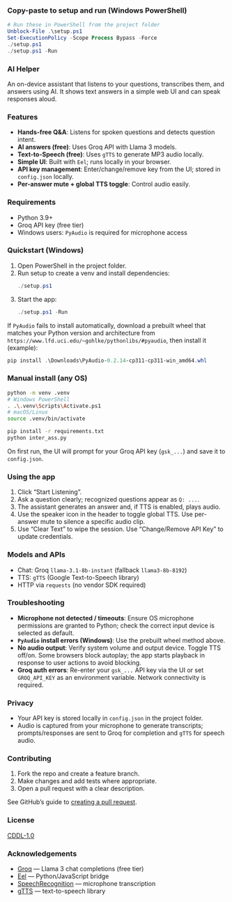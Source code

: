    ### Copy-paste to setup and run (Windows PowerShell)

```powershell
# Run these in PowerShell from the project folder
Unblock-File .\setup.ps1
Set-ExecutionPolicy -Scope Process Bypass -Force
./setup.ps1
./setup.ps1 -Run
```

### AI Helper

An on-device assistant that listens to your questions, transcribes them, and answers using AI. It shows text answers in a simple web UI and can speak responses aloud.

### Features

- **Hands-free Q&A**: Listens for spoken questions and detects question intent.
- **AI answers (free)**: Uses Groq API with Llama 3 models.
- **Text-to-Speech (free)**: Uses `gTTS` to generate MP3 audio locally.
- **Simple UI**: Built with `Eel`; runs locally in your browser.
- **API key management**: Enter/change/remove key from the UI; stored in `config.json` locally.
- **Per-answer mute + global TTS toggle**: Control audio easily.

### Requirements

- Python 3.9+
- Groq API key (free tier)
- Windows users: `PyAudio` is required for microphone access

### Quickstart (Windows)

1. Open PowerShell in the project folder.
2. Run setup to create a venv and install dependencies:
   ```powershell
   ./setup.ps1
   ```
3. Start the app:
   ```powershell
   ./setup.ps1 -Run
   ```

If `PyAudio` fails to install automatically, download a prebuilt wheel that matches your Python version and architecture from `https://www.lfd.uci.edu/~gohlke/pythonlibs/#pyaudio`, then install it (example):
```powershell
pip install .\Downloads\PyAudio‑0.2.14‑cp311‑cp311‑win_amd64.whl
```

### Manual install (any OS)

```bash
python -m venv .venv
# Windows PowerShell
. .\.venv\Scripts\Activate.ps1
# macOS/Linux
source .venv/bin/activate

pip install -r requirements.txt
python inter_ass.py
```

On first run, the UI will prompt for your Groq API key (`gsk_...`) and save it to `config.json`.

### Using the app

1. Click “Start Listening”.
2. Ask a question clearly; recognized questions appear as `Q: ...`.
3. The assistant generates an answer and, if TTS is enabled, plays audio.
4. Use the speaker icon in the header to toggle global TTS. Use per-answer mute to silence a specific audio clip.
5. Use “Clear Text” to wipe the session. Use “Change/Remove API Key” to update credentials.

### Models and APIs

- Chat: Groq `llama-3.1-8b-instant` (fallback `llama3-8b-8192`)
- TTS: `gTTS` (Google Text-to-Speech library)
- HTTP via `requests` (no vendor SDK required)

### Troubleshooting

- **Microphone not detected / timeouts**: Ensure OS microphone permissions are granted to Python; check the correct input device is selected as default.
- **`PyAudio` install errors (Windows)**: Use the prebuilt wheel method above.
- **No audio output**: Verify system volume and output device. Toggle TTS off/on. Some browsers block autoplay; the app starts playback in response to user actions to avoid blocking.
- **Groq auth errors**: Re-enter your `gsk_...` API key via the UI or set `GROQ_API_KEY` as an environment variable. Network connectivity is required.

### Privacy

- Your API key is stored locally in `config.json` in the project folder.
- Audio is captured from your microphone to generate transcripts; prompts/responses are sent to Groq for completion and `gTTS` for speech audio.

### Contributing

1. Fork the repo and create a feature branch.
2. Make changes and add tests where appropriate.
3. Open a pull request with a clear description.

See GitHub’s guide to [creating a pull request](https://help.github.com/articles/creating-a-pull-request/).

### License

[CDDL-1.0](https://opensource.org/license/cddl-1-0)

### Acknowledgements

- [Groq](https://groq.com/) — Llama 3 chat completions (free tier)
- [Eel](https://github.com/ChrisKnott/Eel) — Python/JavaScript bridge
- [SpeechRecognition](https://pypi.org/project/SpeechRecognition/) — microphone transcription
- [gTTS](https://pypi.org/project/gTTS/) — text-to-speech library